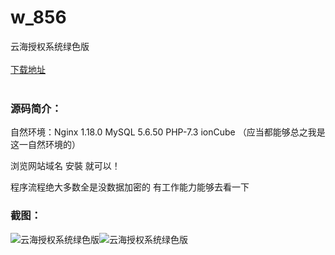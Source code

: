 # w_856
云海授权系统绿色版
<br/></br>
[下载地址](https://www.uuid2.com/856.html "下载地址")
<br/></br>
<h3>源码简介：</h3>
<p>自然环境：Nginx 1.18.0   MySQL 5.6.50   PHP-7.3   ionCube （应当都能够总之我是这一自然环境的） <p>
<p>浏览网站域名 安裝 就可以！ <p>
<p>程序流程绝大多数全是没数据加密的 有工作能力能够去看一下<p>
<h3>截图：</h3>
<img src="https://www.uuid2.com/wp-content/uploads/img/202105/71755b2796.png" alt="云海授权系统绿色版"><img src="https://www.uuid2.com/wp-content/uploads/img/202105/d684871132.png" alt="云海授权系统绿色版">
